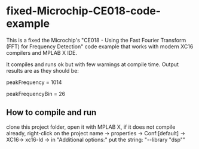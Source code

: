 # fixed-Microchip-CE018-code-example
This is a fixed the Microchip's "CE018 - Using the Fast Fourier Transform (FFT) for Frequency Detection" code example that works with modern XC16 compilers and MPLAB X IDE.

It compiles and runs ok but with few warnings at compile time. Output results are as they should be:

peakFrequency = 1014

peakFrequencyBin = 26

## How to compile and run

clone this project folder, open it with MPLAB X, if it does not compile already, right-click on the project name -> properties -> Conf:[default] -> XC16-> xc16-ld -> in "Additional options:" put the string: "--library "dsp""